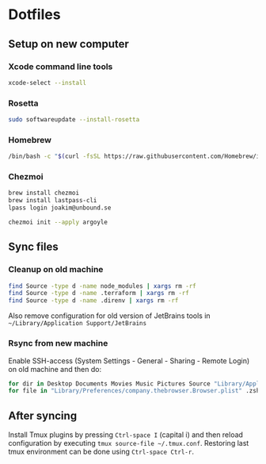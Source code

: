 # Dotfiles

## Setup on new computer

### Xcode command line tools

```bash
xcode-select --install
````

### Rosetta

```bash
sudo softwareupdate --install-rosetta
```

### Homebrew

```bash
/bin/bash -c "$(curl -fsSL https://raw.githubusercontent.com/Homebrew/install/HEAD/install.sh)"
```

### Chezmoi

```bash
brew install chezmoi
brew install lastpass-cli
lpass login joakim@unbound.se
```

```bash
chezmoi init --apply argoyle
```

## Sync files

### Cleanup on old machine

```bash
find Source -type d -name node_modules | xargs rm -rf
find Source -type d -name .terraform | xargs rm -rf
find Source -type d -name .direnv | xargs rm -rf
```

Also remove configuration for old version of JetBrains tools in `~/Library/Application Support/JetBrains`

### Rsync from new machine

Enable SSH-access (System Settings - General - Sharing - Remote Login) on old machine and then do:

```bash
for dir in Desktop Documents Movies Music Pictures Source "Library/Application Support/Arc" "Library/Application Support/JetBrains" .local/share/tmux bin ; do rsync -azPp argoyle@<old ip>:"$dir/" "$dir"; done;
for file in "Library/Preferences/company.thebrowser.Browser.plist" .zsh_history ; do rsync -azPp argoyle@<old ip>:"$file" "$file"; done;
```

## After syncing

Install Tmux plugins by pressing `Ctrl-space I` (capital i) and then reload configuration by
executing `tmux source-file ~/.tmux.conf`.
Restoring last tmux environment can be done using `Ctrl-space Ctrl-r`.
